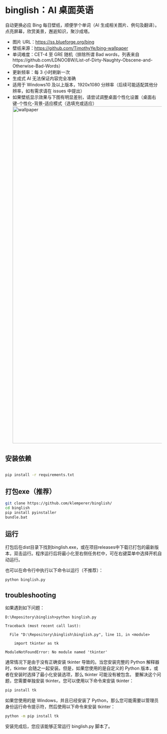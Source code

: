 # binglish：AI 桌面英语

自动更换必应 Bing 每日壁纸，顺便学个单词（AI 生成相关图片、例句及翻译）。
点亮屏幕，欣赏美景，邂逅知识，聚沙成塔。

- 图片 URL：https://ss.blueforge.org/bing
- 壁纸来源：https://github.com/TimothyYe/bing-wallpaper
- 单词难度：CET-4 至 GRE 随机（排除所谓 Bad words，列表来自https://github.com/LDNOOBW/List-of-Dirty-Naughty-Obscene-and-Otherwise-Bad-Words）
- 更新频率：每 3 小时刷新一次
- 生成式 AI 无法保证内容完全准确
- 适用于 Windows10 及以上版本，1920x1080 分辨率（后续可能适配其他分辨率，如有需求请在 issues 中提出）
- 如果壁纸显示效果与下图有明显差别，请尝试调整桌面个性化设置（桌面右键-个性化-背景-适应模式（选填充或适应）
  <img width="1920" height="1080" alt="wallpaper" src="https://github.com/user-attachments/assets/6baf27da-3aea-4e61-a130-0b93aeefd5ed">

## 安装依赖

```Bash

pip install -r requirements.txt
```

## 打包exe（推荐）

```Bash
git clone https://github.com/klemperer/binglish/
cd binglish
pip install pyinstaller
bundle.bat
```

## 运行

打包后在dist目录下找到binglish.exe，或在项目releases中下载已打包的最新版本，双击运行。程序运行后将最小化至右侧任务栏中，可在右键菜单中选择开机自动运行。

也可以在命令行中执行以下命令以运行（不推荐）：

```Bash
python binglish.py
```
## troubleshooting

如果遇到如下问题：

```
D:\Repository\binglish>python binglish.py 

Traceback (most recent call last):

  File "D:\Repository\binglish\binglish.py", line 11, in <module>

    import tkinter as tk

ModuleNotFoundError: No module named 'tkinter'
```

通常情况下是由于没有正确安装 tkinter 导致的。当您安装完整的 Python 解释器时，tkinter 会随之一起安装。但是，如果您使用的是自定义的 Python 版本，或者在安装时选择了最小化安装选项，那么 tkinter 可能没有被包含。
要解决这个问题，您需要单独安装 tkinter。您可以使用以下命令来安装 tkinter：

```Bash
pip install tk
```

如果您使用的是 Windows，并且已经安装了 Python，那么您可能需要以管理员身份运行命令提示符，然后使用以下命令来安装 tkinter：

```Bash
python -m pip install tk
```

安装完成后，您应该能够正常运行 binglish.py 脚本了。
